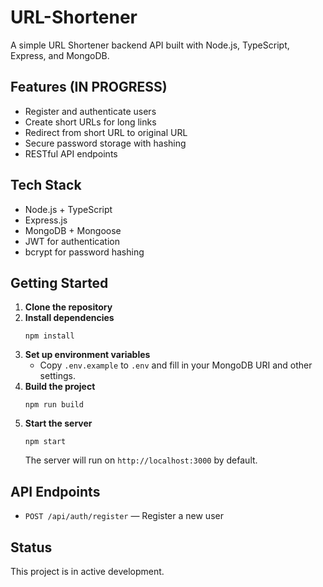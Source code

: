 # URL-Shortener

A simple URL Shortener backend API built with Node.js, TypeScript, Express, and MongoDB.

## Features (IN PROGRESS)

- Register and authenticate users 
- Create short URLs for long links 
- Redirect from short URL to original URL
- Secure password storage with hashing
- RESTful API endpoints

## Tech Stack

- Node.js + TypeScript
- Express.js
- MongoDB + Mongoose
- JWT for authentication
- bcrypt for password hashing

## Getting Started

1. **Clone the repository**
2. **Install dependencies**
   ```
   npm install
   ```
3. **Set up environment variables**
   - Copy `.env.example` to `.env` and fill in your MongoDB URI and other settings.
4. **Build the project**
   ```
   npm run build
   ```
5. **Start the server**
   ```
   npm start
   ```
   The server will run on `http://localhost:3000` by default.

## API Endpoints

- `POST /api/auth/register` — Register a new user

## Status

This project is in active development.
